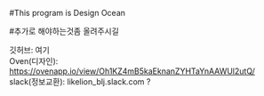#This program is Design Ocean

#추가로 해야하는것좀 올려주시길

깃허브: 여기
<br>
Oven(디자인): https://ovenapp.io/view/Oh1KZ4mB5kaEknanZYHTaYnAAWUl2utQ/
<br>
slack(정보교환): likelion_blj.slack.com
?